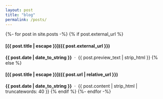 ```yaml
---
layout: post
title: "blog"
permalink: /posts/
---
```

{%- for post in site.posts -%}
{% if post.external_url %}
#### [{{ post.title | escape }}]({{ post.external_url }})
**{{ post.date | date_to_string }}**&nbsp;&nbsp;·&nbsp;&nbsp;{{ post.preview_text | strip_html }}
{% else %}
#### [{{ post.title | escape }}]({{ post.url | relative_url }})
**{{ post.date | date_to_string }}**&nbsp;&nbsp;·&nbsp;&nbsp;{{ post.content | strip_html | truncatewords: 40 }}
{% endif %}
{%- endfor -%}
